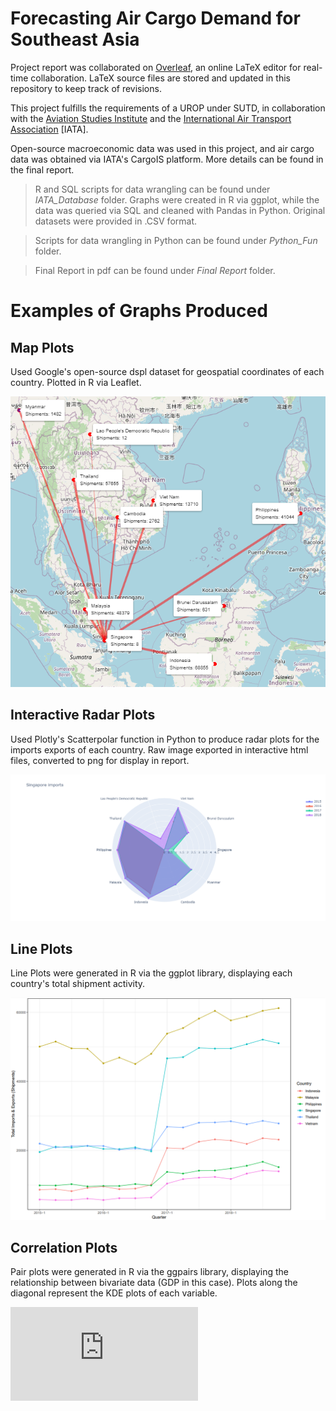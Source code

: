 # Forecasting Air Cargo Demand for Southeast Asia

Project report was collaborated on [Overleaf](https://www.overleaf.com/), an online LaTeX editor for real-time collaboration. 
LaTeX source files are stored and updated in this repository to keep track of revisions. 

This project fulfills the requirements of a UROP under SUTD, in collaboration with the [Aviation Studies Institute](https://asi.sutd.edu.sg/) and the [International Air Transport Association](https://www.iata.org/) [IATA].

Open-source macroeconomic data was used in this project, and air cargo data was obtained via IATA's CargoIS platform. More details can be found in the final report.

> R and SQL scripts for data wrangling can be found under *IATA_Database* folder. Graphs were created in R via ggplot, while the data was queried via SQL and cleaned with Pandas in Python. Original datasets were provided in .CSV format.

> Scripts for data wrangling in Python can be found under *Python_Fun* folder.

> Final Report in pdf can be found under *Final Report* folder.

# Examples of Graphs Produced

## Map Plots 

Used Google's open-source dspl dataset for geospatial coordinates of each country. Plotted in R via Leaflet. 

![Singapore_Map](https://github.com/Maikuhl/ASI_UROP_Paper/blob/main/Images_Used/Map_Plots/All/Singapore_Exports.png)

## Interactive Radar Plots

Used Plotly's Scatterpolar function in Python to produce radar plots for the imports exports of each country. Raw image exported in interactive html files, converted to png for display in report. 

![Plotly_Singapore](https://github.com/Maikuhl/ASI_UROP_Paper/blob/main/Images_Used/Interactive_Radar_Plots/Images/Singapore_Radar.png)

## Line Plots

Line Plots were generated in R via the ggplot library, displaying each country's total shipment activity.

![Line_Plot](https://github.com/Maikuhl/ASI_UROP_Paper/blob/main/Images_Used/Quarterly_Data/Line%20Plots%20ASEAN%20Shipments/ASEAN_Large_Quarterly_Shipments2.png)

## Correlation Plots

Pair plots were generated in R via the ggpairs library, displaying the relationship between bivariate data (GDP in this case). Plots along the diagonal represent the KDE plots of each variable. 

![Corrplot](https://github.com/Maikuhl/ASI_UROP_Paper/blob/main/Images_Used/Quarterly_Data/CorrPlots/Corrplot_SG.pdf)


